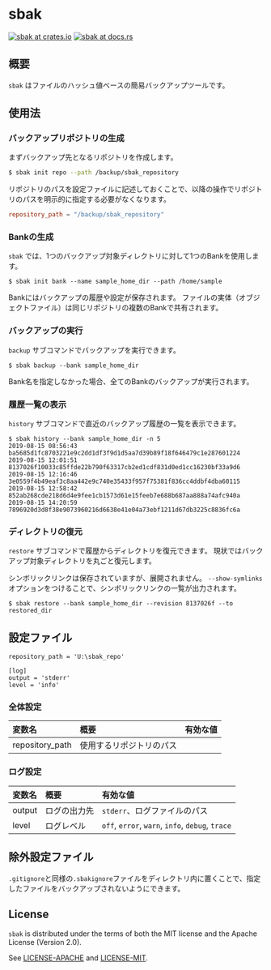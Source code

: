 sbak
=======

[![sbak at crates.io](https://img.shields.io/crates/v/sbak.svg)](https://crates.io/crates/sbak)
[![sbak at docs.rs](https://docs.rs/sbak/badge.svg)](https://docs.rs/sbak)

## 概要

`sbak` はファイルのハッシュ値ベースの簡易バックアップツールです。

## 使用法

### バックアップリポジトリの生成

まずバックアップ先となるリポジトリを作成します。

```sh
$ sbak init repo --path /backup/sbak_repository
```

リポジトリのパスを設定ファイルに記述しておくことで、以降の操作でリポジトリのパスを明示的に指定する必要がなくなります。

```toml
repository_path = "/backup/sbak_repository"
```

### Bankの生成

`sbak` では、1つのバックアップ対象ディレクトリに対して1つのBankを使用します。

```
$ sbak init bank --name sample_home_dir --path /home/sample
```

Bankにはバックアップの履歴や設定が保存されます。
ファイルの実体（オブジェクトファイル）は同じリポジトリの複数のBankで共有されます。


### バックアップの実行

`backup` サブコマンドでバックアップを実行できます。

```
$ sbak backup --bank sample_home_dir
```

Bank名を指定しなかった場合、全てのBankのバックアップが実行されます。

### 履歴一覧の表示

`history` サブコマンドで直近のバックアップ履歴の一覧を表示できます。

```
$ sbak history --bank sample_home_dir -n 5
2019-08-15 08:56:43    ba5685d1fc8703221e9c2dd1df3f9d1d5aa7d39b89f18f646479c1e287601224
2019-08-15 12:01:51    8137026f10033c85ffde22b790f63317cb2ed1cdf831d0ed1cc16230bf33a9d6
2019-08-15 12:16:46    3e0559f4b49eaf3c8aa442e9c740e35433f957f75381f836cc4ddbf4dba60115
2019-08-15 12:58:42    852ab268cde218d6d4e9fee1cb1573d61e15feeb7e688b687aa888a74afc940a
2019-08-15 14:20:59    7896920d3d8f38e9073960216d6638e41e04a73ebf1211d67db3225c8836fc6a
```

### ディレクトリの復元

`restore` サブコマンドで履歴からディレクトリを復元できます。
現状ではバックアップ対象ディレクトリを丸ごと復元します。

シンボリックリンクは保存されていますが、展開されません。
`--show-symlinks`オプションをつけることで、シンボリックリンクの一覧が出力されます。

```
$ sbak restore --bank sample_home_dir --revision 8137026f --to restored_dir
```


## 設定ファイル

```
repository_path = 'U:\sbak_repo'

[log]
output = 'stderr'
level = 'info'
```

### 全体設定

| 変数名 | 概要 | 有効な値 |
|:------|:-----|:--------|
| repository_path | 使用するリポジトリのパス |  |

### ログ設定

| 変数名 | 概要 | 有効な値 |
|:------|:-----|:--------|
| output | ログの出力先 | `stderr`、ログファイルのパス |
| level | ログレベル | `off`, `error`, `warn`, `info`, `debug`, `trace` |

## 除外設定ファイル

`.gitignore`と同様の`.sbakignore`ファイルをディレクトリ内に置くことで、指定したファイルをバックアップされないようにできます。

## License

`sbak` is distributed under the terms of both the MIT license and the Apache License (Version 2.0).

See [LICENSE-APACHE](LICENSE-APACHE) and [LICENSE-MIT](LICENSE-MIT).